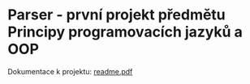 # Parser - první projekt předmětu Principy programovacích jazyků a OOP

Dokumentace k projektu: [readme.pdf](readme.pdf)
